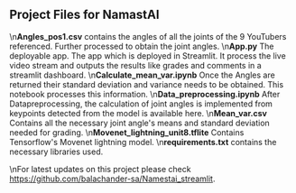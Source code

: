 ## Project Files for NamastAI 
\n**Angles_pos1.csv** contains the angles of all the joints of the 9 YouTubers referenced. Further processed to obtain the joint angles.
\n**App.py** The deployable app. The app which is deployed in Streamlit. It process the live video stream and outputs the results like grades and comments in a streamlit dashboard.
\n**Calculate_mean_var.ipynb** Once the Angles are returned their standard deviation and variance needs to be obtained. This notebook processes this information.
\n**Data_preprocessing.ipynb** After Datapreprocessing, the calculation of joint angles is implemented from keypoints detected from the model is available here. 
\n**Mean_var.csv** Contains all the necessary joint angle's means and standard deviation needed for grading. 
\n**Movenet_lightning_unit8.tflite** Contains Tensorflow's Movenet lightning model. 
\n**requirements.txt** contains the necessary libraries used. 

\nFor latest updates on this project please check https://github.com/balachander-sa/Namestai_streamlit.
